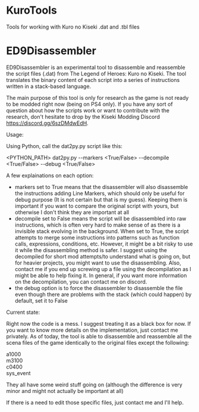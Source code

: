 # KuroTools
Tools for working with Kuro no Kiseki .dat and .tbl files

# ED9Disassembler
ED9Disassembler is an experimental tool to disassemble and reassemble the script files (.dat) from The Legend of Heroes: Kuro no Kiseki. The tool translates the binary content of each script into a series of instructions written in a stack-based language.

The main purpose of this tool is only for research as the game is not ready to be modded right now (being on PS4 only).
If you have any sort of question about how the scripts work or want to contribute with the research, don't hesitate to drop by the Kiseki Modding Discord https://discord.gg/6szDMdwEdH.

Usage:

Using Python, call the dat2py.py script like this:

<PYTHON_PATH> dat2py.py <Path to the dat file to be disassembled> --markers <True/False> --decompile <True/False> --debug <True/False>
  
A few explainations on each option: 
- markers set to True means that the disassembler will also disassemble the instructions adding Line Markers, which should only be useful for debug purpose (It is not certain but that is my guess).
Keeping them is important if you want to compare the original script with yours, but otherwise I don't think they are important at all
- decompile set to False means the script will be disassembled into raw instructions, which is often very hard to make sense of as there is a invisible stack evolving in the background.
When set to True, the script attempts to merge some instructions into patterns such as function calls, expressions, conditions, etc. However, it might be a bit risky to use it while the disassembling method is safer. I suggest using the decompiled for short mod attempts/to understand what is going on, but for heavier projects, you might want to use the disassembling. Also, contact me if you end up screwing up a file using the decompilation as I might be able to help fixing it.
In general, if you want more information on the decompilation, you can contact me on discord.
- the debug option is to force the disassembler to disassemble the file even though there are problems with the stack (which could happen) by default, set it to False
  
Current state:
  
Right now the code is a mess. I suggest treating it as a black box for now. If you want to know more details on the implementation, just contact me privately.
As of today, the tool is able to disassemble and reassemble all the scena files of the game identically to the original files except the following:

  a1000\
  m3100\
  c0400\
  sys_event
  
They all have some weird stuff going on (although the difference is very minor and might not actually be important at all)
  
If there is a need to edit those specific files, just contact me and I'll help.
 
